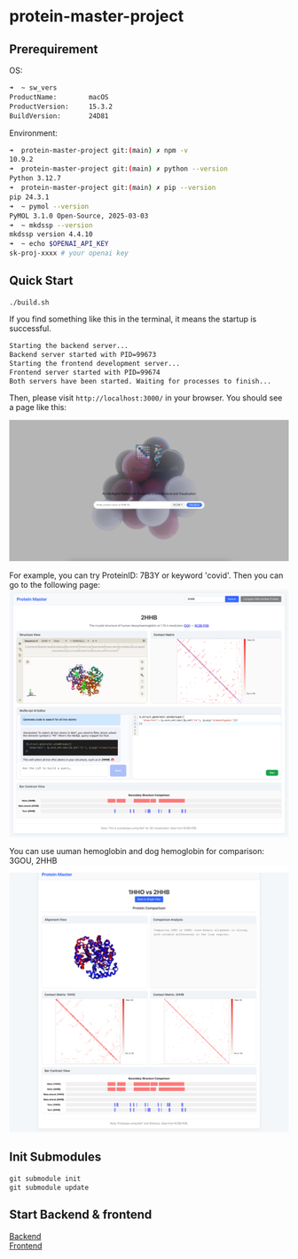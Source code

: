 # protein-master-project

## Prerequirement
OS:
``` sh
➜  ~ sw_vers
ProductName:		macOS
ProductVersion:		15.3.2
BuildVersion:		24D81
```

Environment:
``` sh
➜  protein-master-project git:(main) ✗ npm -v      
10.9.2
➜  protein-master-project git:(main) ✗ python --version    
Python 3.12.7
➜  protein-master-project git:(main) ✗ pip --version
pip 24.3.1
➜  ~ pymol --version
PyMOL 3.1.0 Open-Source, 2025-03-03
➜  ~ mkdssp --version
mkdssp version 4.4.10
➜  ~ echo $OPENAI_API_KEY
sk-proj-xxxx # your openai key

```

## Quick Start
```
./build.sh
```

If you find something like this in the terminal, it means the startup is successful.
```
Starting the backend server...
Backend server started with PID=99673
Starting the frontend development server...
Frontend server started with PID=99674
Both servers have been started. Waiting for processes to finish...
```

Then, please visit `http://localhost:3000/` in your browser. You should see a page like this:

![](./images/homepage.png)

For example, you can try ProteinID: 7B3Y or keyword 'covid'. Then you can go to the following page:
![](./images/result_page.png)

You can use uuman hemoglobin and dog hemoglobin for comparison: 3GOU, 2HHB
![](./images/comparison.png)
## Init Submodules
```
git submodule init
git submodule update
```

## Start Backend & frontend
[Backend](https://github.com/protein-master-project/protein-master-backend) <br>
[Frontend](https://github.com/protein-master-project/front_end)